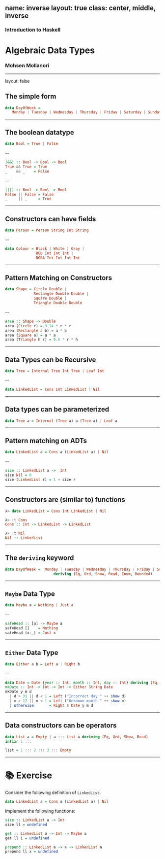name: inverse
layout: true
class: center, middle, inverse
---
### Introduction to Haskell
# Algebraic Data Types
### Mohsen Mollanori
---
layout: false

## The simple form
```haskell
data DayOfWeek =  
   Monday | Tuesday | Wednesday | Thursday | Friday | Saturday | Sunday
```

---

## The boolean datatype

```haskell
data Bool = True | False

```
--
```haskell
(&&) :: Bool -> Bool -> Bool
True && True = True
_    && _    = False
```
--
```haskell
(||) :: Bool -> Bool -> Bool
False || False = False
_     || _     = True
```

---

## Constructors can have fields

```haskell
data Person = Person String Int String
```
--

```haskell
data Colour = Black | White | Gray |
              RGB Int Int Int |
              RGBA Int Int Int Int
```

---
## Pattern Matching on Constructors

```haskell
data Shape = Circle Double |
             Rectangle Double Double |
             Square Double |
             Triangle Double Double

```

--

```haskell
area :: Shape -> Double
area (Circle r) = 3.14 * r * r
area (Rectangle a b) = a * b
area (Square a) = a * a
area (Triangle h r) = 0.5 * r * h
```

---
## Data Types can be Recursive

```haskell
data Tree = Internal Tree Int Tree | Leaf Int
```

--

```haskell
data LinkedList = Cons Int LinkedList | Nil
```
---

## Data types can be parameterized

```haskell
data Tree a = Internal (Tree a) a (Tree a) | Leaf a
```
---

## Pattern matching on ADTs

```haskell
data LinkedList a = Cons a (LinkedList a) | Nil
```

--

```haskell
size :: LinkedList a ->  Int
size Nil = 0
size (LinkedList r) = 1 + size r
```

---

## Constructors are (similar to) functions

```haskell
λ> data LinkedList = Cons Int LinkedList | Nil

λ> :t Cons
Cons :: Int -> LinkedList -> LinkedList

λ> :t Nil
Nil :: LinkedList
```

---

## The `deriving` keyword

```haskell
data DayOfWeek =  Monday | Tuesday | Wednesday | Thursday | Friday | Saturday | Sunday
                      deriving (Eq, Ord, Show, Read, Enum, Bounded)
```

---

## `Maybe` Data Type

```haskell
data Maybe a = Nothing | Just a
```

--

```haskell
safeHead :: [a] -> Maybe a
safeHead []    = Nothing
safeHead (x:_) = Just x
```

---
## `Either` Data Type

```haskell
data Either a b = Left a | Right b
```

--

```haskell
data Date = Date {year :: Int, month :: Int, day :: Int} deriving (Eq, Show)
mkDate :: Int -> Int -> Int -> Either String Date
mkDate y m d
  | d > 31 || d < 1 = Left ("Incorrect day " ++ show d)
  | m > 12 || m < 1 = Left ("Unknown month " ++ show m)
  | otherwise       = Right $ Date y m d
```

---

## Data constructors can be operators

```haskell
data List a = Empty | a ::: List a deriving (Eq, Ord, Show, Read)
infixr 1 :::

list = 1 ::: 2 ::: 3 ::: Empty
```

---

# 📚 Exercise

Consider the following definition of `LinkedList`:

```haskell
data LinkedList a = Cons a (LinkedList a) | Nil
```

Implement the following functions:

```haskell
size :: LinkedList a -> Int
size ll = undefined

get :: LinkedList a -> Int -> Maybe a
get ll i = undefined

prepend :: LinkedList a -> a -> LinkedList a
prepend ll x = undefined 

```
